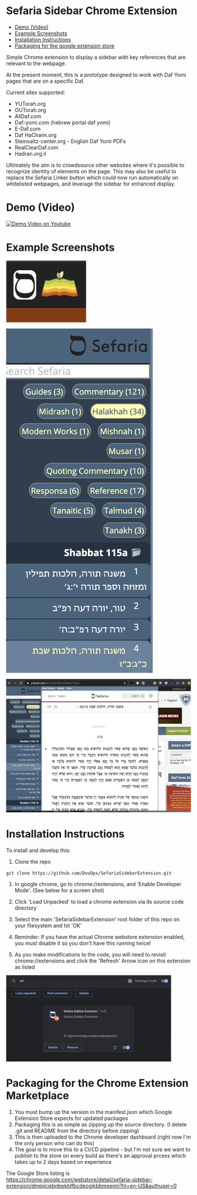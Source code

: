# Sefaria Sidebar Chrome Extension

- [Demo (Video)](#demo--video-)
- [Example Screenshots](#example-screenshots)
- [Installation Instructions](#installation-instructions)
- [Packaging for the google extension store](#packaging-for-the-google-extension-store)

Simple Chrome extension to display a sidebar with key references that are relevant to the webpage.

At the present moment, this is a prototype designed to work with Daf Yomi pages that are on a specific Daf.

Current sites supported:
   * YUTorah.org
   * OUTorah.org
   * AllDaf.com
   * Daf-yomi.com (hebrew portal daf yomi)
   * E-Daf.com
   * Daf HaChaim.org
   * Steinsaltz-center.org - English Daf Yomi PDFs
   * RealClearDaf.com
   * Hadran.org.il
   
Ultimately the aim is to crowdsource other websites where it's possible to recognize identity of elements on the page.  This may also be useful to replace the Sefaria Linker button which could now run automatically on whitelisted webpages, and leverage the sidebar for enhanced display.



# Demo (Video)

[![Demo Video on Youtube](https://img.youtube.com/vi/MguSzMFEqF8/0.jpg)](https://www.youtube.com/watch?v=MguSzMFEqF8)
 
# Example Screenshots 

![image](Sefaria-Button.png)

![image](Sefaria-Dockbar.png)

![image](Sefaria-Modal.png)

# Installation Instructions

To install and develop this:

1.  Clone the repo
   ```
   git clone https://github.com/DovOps/SefariaSidebarExtension.git
   ```
1. In google chrome, go to chrome://extensions, and 'Enable Developer Mode'. (See below for a screen shot)

1. Click 'Load Unpacked' to load a chrome extension via its source code directory

1. Select the main 'SefariaSidebarExtension' root folder of this repo on your filesystem and hit 'OK' 

1. Reminder: If you have the actual Chrome webstore extension enabled, you must disable it so you don't have this running twice!

1. As you make modifications to the code, you will need to revisit chrome://extensions and click the 'Refresh' Arrow icon on this extension as listed

<img src="Chrome-Extensions-Console.png" width="450"/>

# Packaging for the Chrome Extension Marketplace

1. You must bump up the version in the manifest.json which Google Extension Store expects for updated packages
1. Packaging this is as simple as zipping up the source directory. (I delete .git and README from the directory before zipping)
1. This is then uploaded to the Chrome developer dashboard (right now I'm the only person who can do this)
1. The goal is to move this to a CI/CD pipeline - but I'm not sure we want to publish to the store on every build as there's an approval prcess which takes up to 2 days based on experience

The Google Store listing is  https://chrome.google.com/webstore/detail/sefaria-sidebar-extension/dmpiiciebnbekblfbcdeogjkbbmeeimi?hl=en-US&authuser=0

